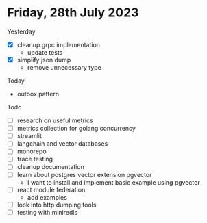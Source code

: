 # Friday, 28th July 2023

Yesterday
- [x] cleanup grpc implementation
	- update tests
- [x] simplify json dump
	- remove unnecessary type

Today
- outbox pattern


Todo
- [ ] research on useful metrics
- [ ] metrics collection for golang concurrency
- [ ] streamlit
- [ ] langchain and vector databases
- [ ] monorepo
- [ ] trace testing
- [ ] cleanup documentation
- [ ] learn about postgres vector extension pgvector
	- I want to install and implement basic example using pgvector
- [ ] react module federation
  - add examples
- [ ] look into http dumping tools
- [ ] testing with miniredis
